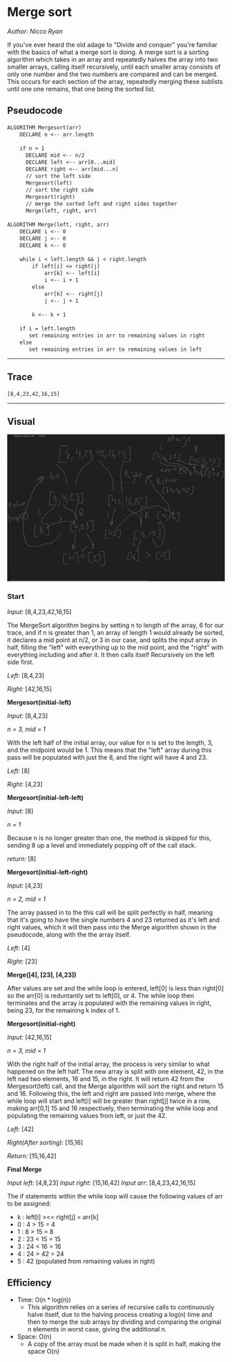 # Merge sort
*Author: Nicco Ryan*

If you've ever heard the old adage to "Divide and conquer" you're familiar with the basics of what a merge sort is doing. A merge sort is a sorting algorithm which takes in an array and repeatedly halves the array into two smaller arrays, calling itself recursively, until each smaller array consists of only one number and the two numbers are compared and can be merged. This occurs for each section of the array, repeatedly merging these sublists until one one remains, that one being the sorted list.

## Pseudocode
```
ALGORITHM Mergesort(arr)
    DECLARE n <-- arr.length
           
    if n > 1
      DECLARE mid <-- n/2
      DECLARE left <-- arr[0...mid]
      DECLARE right <-- arr[mid...n]
      // sort the left side
      Mergesort(left)
      // sort the right side
      Mergesort(right)
      // merge the sorted left and right sides together
      Merge(left, right, arr)

ALGORITHM Merge(left, right, arr)
    DECLARE i <-- 0
    DECLARE j <-- 0
    DECLARE k <-- 0

    while i < left.length && j < right.length
        if left[i] <= right[j]
            arr[k] <-- left[i]
            i <-- i + 1
        else
            arr[k] <-- right[j]
            j <-- j + 1
            
        k <-- k + 1

    if i = left.length
       set remaining entries in arr to remaining values in right
    else
       set remaining entries in arr to remaining values in left
```
---
## Trace

```
[8,4,23,42,16,15]
```
---
## Visual
![Merge Sort Visual](../../assets/MergeSortVisual.png)


### Start

*Input:* [8,4,23,42,16,15]

The MergeSort algorithm begins by setting n to length of the array, 6 for our trace, and if n is greater than 1, an array of length 1 would already be sorted, it declares a mid point at n/2, or 3 in our case, and splits the input array in half, filling the "left" with everything up to the mid point, and the "right" with everything including and after it. It then calls itself Recursively on the left side first.

*Left:* [8,4,23]

*Right:* [42,16,15] 

**Mergesort(initial-left)**

*Input:* [8,4,23]

*n = 3, mid = 1*

With the left half of the initial array, our value for n is set to the length, 3, and the midpoint would be 1. This means that the "left" array during this pass will be populated with just the 8, and the right will have 4 and 23.

*Left:* [8]

*Right:* [4,23] 

**Mergesort(initial-left-left)**

*Input:* [8]

*n = 1*

Because n is no longer greater than one, the method is skipped for this, sending 8 up a level and immediately popping off of the call stack.

*return:* [8]


**Mergesort(initial-left-right)**

*Input:* [4,23]

*n = 2, mid = 1*

The array passed in to the this call will be split perfectly in half, meaning that it's going to have the single numbers 4 and 23 returned as it's left and right values, which it will then pass into the Merge algorithm shown in the pseudocode, along with the the array itself. 

*Left:* [4]

*Right:* [23]

**Merge([4], [23], [4,23])**

After values are set and the while loop is entered, left[0] is less than right[0] so the arr[0] is reduntantly set to left[0], or 4. The while loop then terminates and the array is populated with the remaining values in right, being 23, for the remaining k index of 1.

**Mergesort(initial-right)**

*Input:* [42,16,15]

*n = 3, mid = 1*

With the right half of the initial array, the process is very similar to what happened on the left half. The new array is split with one element, 42, in the left nad two elements, 16 and 15, in the right. It will return 42 from the Mergesort(left) call, and the Merge algorithm will sort the right and return 15 and 16. Following this, the left and right are passed into merge, where the while loop will start and left[i] will be greater than right[j] twice in a row, making arr[0,1] 15 and 16 respectively, then terminating the while loop and populating the remaining values from left, or just the 42.

*Left:* [42]

*Right(After sorting):* [15,16] 

*Return:* [15,16,42]

**Final Merge**

*Input left:* [4,8,23]
*Input right:* [15,16,42]
*Input arr:* [8,4,23,42,16,15]

The if statements within the while loop will cause the following values of arr to be assigned:
- k : left[i] ><= right[j] = arr[k]
- 0 : 4 > 15 = 4
- 1 : 8 > 15 = 8
- 2 : 23 < 15 = 15
- 3 : 24 < 16 = 16
- 4 : 24 > 42 = 24
- 5 : 42 (populated from remaining values in right)





## Efficiency
- Time: O(n * log(n))
  - This algorithm relies on a series of recursive calls to continuously halve itself, due to the halving process creating a log(n) time and then to merge the sub arrays by dividing and comparing the original n elements in worst case, giving the additional n.
- Space: O(n)
  - A copy of the array must be made when it is split in half, making the space O(n)